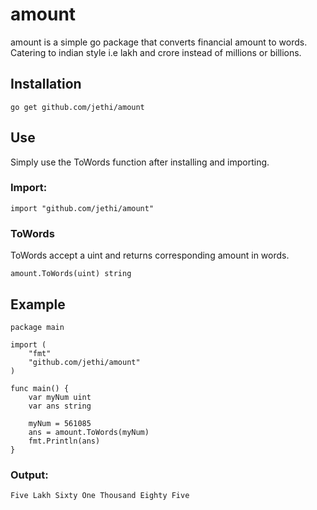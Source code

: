 # amount

amount is a simple go package that converts financial amount to words. Catering to indian style i.e lakh and crore instead of millions or billions.

## Installation
```
go get github.com/jethi/amount
```

## Use
Simply use the ToWords function after installing and importing.

### Import:
```
import "github.com/jethi/amount"
```

### ToWords
ToWords accept a uint and returns corresponding amount in words.
```
amount.ToWords(uint) string
```

## Example
```
package main

import (
	"fmt"
	"github.com/jethi/amount"
)

func main() {
	var myNum uint
	var ans string
	
	myNum = 561085
	ans = amount.ToWords(myNum)
	fmt.Println(ans)
}
```
### Output:
```
Five Lakh Sixty One Thousand Eighty Five
```

